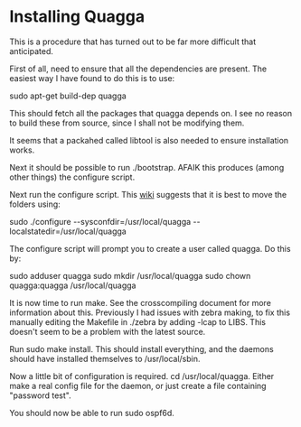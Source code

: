 Installing Quagga
=================

This is a procedure that has  turned out to be far more difficult that anticipated. 

First of all, need to ensure that all the dependencies are present. The easiest
way I have found to do this is to use:

sudo apt-get build-dep quagga

This should fetch all the packages that quagga depends on. I see no reason to
build these from source, since I shall not be modifying them. 

It seems that a packahed called libtool is also needed to ensure installation works. 

Next it should be possible to run ./bootstrap. AFAIK this produces (among other
things) the configure script. 

Next run the configure script. This [wiki][wiki] suggests that it is best to
move the folders using:

sudo ./configure --sysconfdir=/usr/local/quagga --localstatedir=/usr/local/quagga

The configure script will prompt you to create a user called quagga. Do this by:

sudo adduser quagga
sudo mkdir /usr/local/quagga
sudo chown quagga:quagga /usr/local/quagga

It is now time to run make. See the crosscompiling document for more
information about this. Previously I had issues with zebra making, to fix this
manually editing the Makefile in ./zebra by adding -lcap to LIBS. This doesn't
seem to be a problem with the latest source.

Run sudo make install. This should install everything, and the daemons
should have installed themselves to /usr/local/sbin. 

Now a little bit of configuration is required. cd /usr/local/quagga. 
Either make a real config file for the daemon, or just create a file containing "password test".


You should now be able to run sudo ospf6d.


[wiki]: http://wiki.nil.com/Installing_and_running_Quagga
